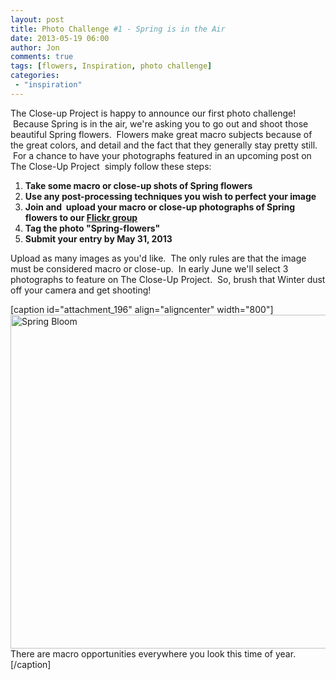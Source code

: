 ```yaml
---
layout: post
title: Photo Challenge #1 - Spring is in the Air
date: 2013-05-19 06:00
author: Jon
comments: true
tags: [flowers, Inspiration, photo challenge]
categories:
 - "inspiration"
---
```

The Close-up Project is happy to announce our first photo challenge!  Because Spring is in the air, we're asking you to go out and shoot those beautiful Spring flowers.  Flowers make great macro subjects because of the great colors, and detail and the fact that they generally stay pretty still.  For a chance to have your photographs featured in an upcoming post on The Close-Up Project  simply follow these steps:
<ol>
	<li><strong>Take some macro or close-up shots of Spring flowers</strong></li>
	<li><strong>Use any post-processing techniques you wish to perfect your image</strong></li>
	<li><strong>Join and  upload your macro or close-up photographs of Spring flowers to our <a href="http://www.flickr.com/groups/thecloseupproject/" target="_blank">Flickr group</a></strong></li>
	<li><strong>Tag the photo "Spring-flowers"</strong></li>
	<li><strong>Submit your entry by May 31, 2013</strong></li>
</ol>
Upload as many images as you'd like.  The only rules are that the image must be considered macro or close-up.  In early June we'll select 3 photographs to feature on The Close-Up Project.  So, brush that Winter dust off your camera and get shooting!

[caption id="attachment_196" align="aligncenter" width="800"]<a href="http://thecloseupproject.com/wp-content/uploads/2013/04/8612597102_becc628e90_c.jpg"><img class="size-full wp-image-196" alt="Spring Bloom" src="http://thecloseupproject.com/wp-content/uploads/2013/04/8612597102_becc628e90_c.jpg" width="800" height="534" /></a> There are macro opportunities everywhere you look this time of year.[/caption]
